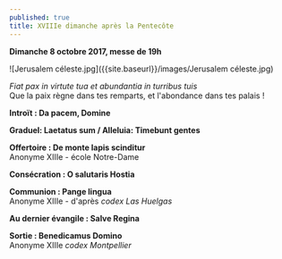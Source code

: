 ```yaml
---
published: true
title: XVIIIe dimanche après la Pentecôte
---
```

**Dimanche 8 octobre 2017, messe de 19h**  

![Jerusalem céleste.jpg]({{site.baseurl}}/images/Jerusalem céleste.jpg)


*Fiat pax in virtute tua et abundantia in turribus tuis*  
Que la paix règne dans tes remparts, et l'abondance dans tes palais !

**Introït : Da pacem, Domine**

**Graduel: Laetatus sum / Alleluia: Timebunt gentes**  

**Offertoire : De monte lapis scinditur**  
Anonyme XIIIe - école Notre-Dame

**Consécration : O salutaris Hostia**

**Communion : Pange lingua**  
Anonyme XIIIe - d'après *codex Las Huelgas*  

**Au dernier évangile : Salve Regina**  

**Sortie : Benedicamus Domino**  
Anonyme XIIIe *codex Montpellier*
